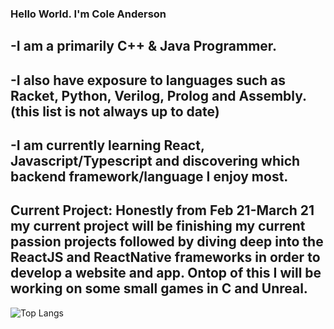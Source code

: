 ### Hello World. I'm Cole Anderson

-I am a primarily C++ & Java Programmer.
---
-I also have exposure to languages such as Racket, Python, Verilog, Prolog and Assembly. (this list is not always up to date)
---
-I am currently learning React, Javascript/Typescript and discovering which backend framework/language I enjoy most.
---
Current Project: Honestly from Feb 21-March 21 my current project will be finishing my current passion projects followed by diving deep into the ReactJS and ReactNative frameworks in order to develop a website and app. Ontop of this I will be working on some small games in C and Unreal. 
---

![Top Langs](https://github-readme-stats.vercel.app/api/top-langs/?username=sinpulse&langs_count=5&theme=tokyonight&hide=assembly,css,makefile,cmake,verilog&layout=compact)


